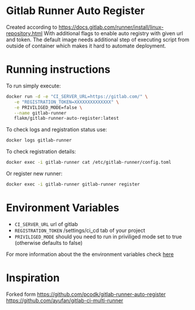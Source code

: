 # Gitlab Runner Auto Register

Created according to https://docs.gitlab.com/runner/install/linux-repository.html
With additional flags to enable auto registry with given url and token.
The default image needs additional step of executing script from outside of container which makes it hard to automate deployment.

# Running instructions

To run simply execute: 

```bash
docker run -d -e "CI_SERVER_URL=https://gitlab.com/" \
   -e "REGISTRATION_TOKEN=XXXXXXXXXXXXXX" \
   -e PRIVILIGED_MODE=false \
   --name gitlab-runner
   flakm/gitlab-runner-auto-register:latest 
```

To check logs and registration status use:

```bash
docker logs gitlab-runner
```

To check registration details:
```bash
docker exec -i gitlab-runner cat /etc/gitlab-runner/config.toml
```

Or register new runner:

```bash
docker exec -i gitlab-runner gitlab-runner register
```

# Environment Variables

- `CI_SERVER_URL` url of gitlab
- `REGISTRATION_TOKEN` /settings/ci_cd tab of your project
- `PRIVILIGED_MODE` should you need to run in priviliged mode set to true (otherwise defaults to false)

For more information about the the environment variables check [here](https://github.com/ayufan/gitlab-ci-multi-runner/blob/master/docs/commands/README.md#gitlab-runner-register
)

# Inspiration

Forked form https://github.com/pcodk/gitlab-runner-auto-register
https://github.com/ayufan/gitlab-ci-multi-runner
